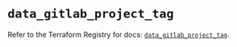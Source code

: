# `data_gitlab_project_tag`

Refer to the Terraform Registry for docs: [`data_gitlab_project_tag`](https://registry.terraform.io/providers/gitlabhq/gitlab/17.6.1/docs/data-sources/project_tag).
